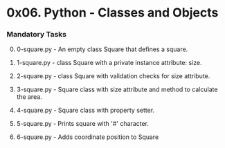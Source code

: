 # 0x06. Python - Classes and Objects

### Mandatory Tasks
0. 0-square.py - An empty class Square that defines a square.

1. 1-square.py - class Square with a private instance attribute: size.

2. 2-square.py - class Square with validation checks for size attribute.

3. 3-square.py - Square class with size attribute and method to calculate the area.

4. 4-square.py - Square class with property setter.

5. 5-square.py - Prints square with '#' character.

6. 6-square.py - Adds coordinate position to Square
